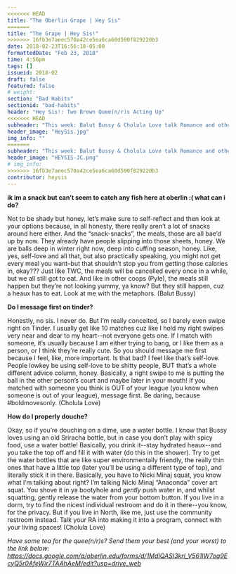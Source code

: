 ```yaml
---
<<<<<<< HEAD
title: "The Oberlin Grape | Hey Sis"
=======
title: "The Grape | Hey Sis!"
>>>>>>> 16fb3e7aeec570a42ce5ea6ca60d590f829220b3
date: 2018-02-23T16:56:18-05:00
formattedDate: "Feb 23, 2018"
time: 4:56pm
tags: []
issueid: 2018-02
draft: false
featured: false
# weight: 
section: "Bad Habits"
sectionid: "bad-habits"
header: "Hey Sis!: Two Brown Quee(n/r)s Acting Up"
<<<<<<< HEAD
subheader: "This week: Balut Bussy & Cholula Love talk Romance and other Sh*t"
header_image: "HeySis.jpg"
img_info: ""
=======
subheader: "This week: Balut Bussy & Cholula Love talk Romance and other Sh\*t"
header_image: "HEYSIS-JC.png"
# img_info:
>>>>>>> 16fb3e7aeec570a42ce5ea6ca60d590f829220b3
contributor: heysis
---
```


**ik im a snack but can’t seem to catch any fish here at oberlin :( what can i do?**

Not to be shady but honey, let’s make sure to self-reflect and then look at your options because, in all honesty, there really aren’t a lot of snacks around here either. And the “snack-snacks”, the meals, those are all bae’d up by now. They already have people slipping into those sheets, honey. We are balls deep in winter right now, deep into cuffing season, honey. Like, yes, self-love and all that, but also practically speaking, you might not get every meal you want–but that shouldn’t stop you from getting those calories in, okay??? Just like TWC, the meals will be cancelled every once in a while, but we all still got to eat. And like in other coops (Pyle), the meals still happen but they’re not looking yummy, ya know? But they still happen, cuz a heaux has to eat. Look at me with the metaphors. (Balut Bussy)

**Do I message first on tinder?**

Honestly, no sis. I never do. But I’m really conceited, so I barely even swipe right on Tinder. I usually get like 10 matches cuz like I hold my right swipes very near and dear to my heart--not everyone gets one. If I match with someone, it’s usually because I am either trying to bang, or I like them as a person, or I think they’re really cute. So you should message me first because I feel, like, more important. Is that bad? I feel like that’s self-love. People lowkey be using self-love to be shitty people, BUT that’s a whole different advice column, honey. Basically, a right swipe to me is putting the ball in the other person’s court and maybe later in your mouth! If you matched with someone you think is OUT of your league (you know when someone is out of your league), message first. Be daring, because #boldmovesonly. (Cholula Love)

**How do I properly douche?**

Okay, so if you’re douching on a dime, use a water bottle. I know that Bussy loves using an old Sriracha bottle, but in case you don’t play with spicy food, use a water bottle! Basically, you drink it--stay hydrated heaux--and you take the top off and fill it with water (do this in the shower). Try to get the water bottles that are like super environmentally friendly, the really thin ones that have a little top (later you’ll be using a different type of top), and literally stick it in there. Basically, you have to Nicki Minaj squat, you know what I’m talking about right? I’m talking Nicki Minaj “Anaconda” cover art squat. You shove it in ya bootyhole and *gently* push water in, and whilst squatting, gently release the water from your bottom button. If you live in a dorm, try to find the nicest individual restroom and do it in there--you know, for the privacy. But if you live in North, like me, just use the community restroom instead. Talk your RA into making it into a program, connect with your living spaces! (Cholula Love)

*Have some tea for the quee(n/r)s? Send them your best (and your worst) to the link below:
https://docs.google.com/a/oberlin.edu/forms/d/1MdIQASI3krl_V561lW7oq9EcyQ5r0AfeWir7TAAhAeM/edit?usp=drive_web*
